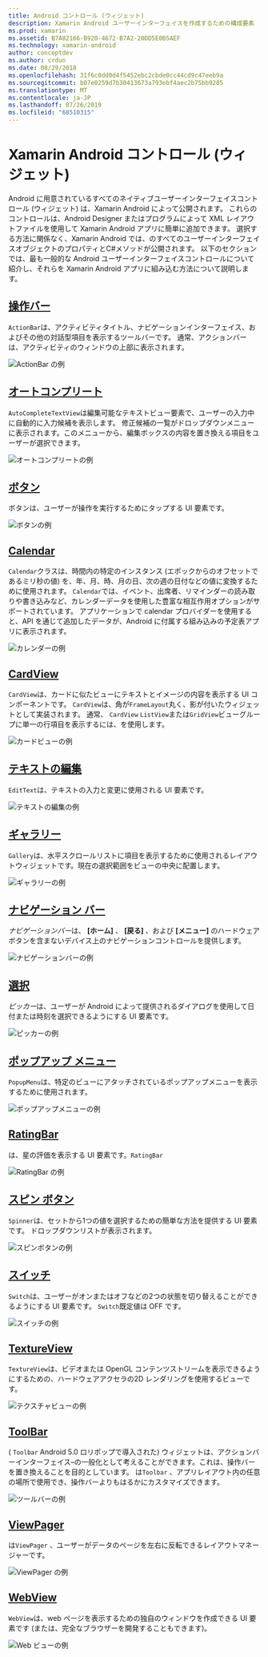 ```yaml
---
title: Android コントロール (ウィジェット)
description: Xamarin Android ユーザーインターフェイスを作成するための構成要素
ms.prod: xamarin
ms.assetid: B7A82166-B920-4672-B7A2-20DD5E0B5AEF
ms.technology: xamarin-android
author: conceptdev
ms.author: crdun
ms.date: 08/29/2018
ms.openlocfilehash: 31f6c0dd0d4f5452ebc2cbde0cc44cd9c47eeb9a
ms.sourcegitcommit: b07e0259d7b30413673a793ebf4aec2b75bb9285
ms.translationtype: MT
ms.contentlocale: ja-JP
ms.lasthandoff: 07/26/2019
ms.locfileid: "68510315"
---
```

# <a name="xamarinandroid-controls-widgets"></a>Xamarin Android コントロール (ウィジェット)

Android に用意されているすべてのネイティブユーザーインターフェイスコントロール (ウィジェット) は、Xamarin Android によって公開されます。 これらのコントロールは、Android Designer またはプログラムによって XML レイアウトファイルを使用して Xamarin Android アプリに簡単に追加できます。 選択する方法に関係なく、Xamarin Android では、のすべてのユーザーインターフェイスオブジェクトのプロパティとC#メソッドが公開されます。 以下のセクションでは、最も一般的な Android ユーザーインターフェイスコントロールについて紹介し、それらを Xamarin Android アプリに組み込む方法について説明します。

## <a name="action-barandroiduser-interfacecontrolsaction-barmd"></a>[操作バー](~/android/user-interface/controls/action-bar.md) 

`ActionBar`は、アクティビティタイトル、ナビゲーションインターフェイス、およびその他の対話型項目を表示するツールバーです。 通常、アクションバーは、アクティビティのウィンドウの上部に表示されます。

![ActionBar の例](images/action-bar.png)


## <a name="auto-completeandroiduser-interfacecontrolsauto-completemd"></a>[オートコンプリート](~/android/user-interface/controls/auto-complete.md)

`AutoCompleteTextView`は編集可能なテキストビュー要素で、ユーザーの入力中に自動的に入力候補を表示します。 修正候補の一覧がドロップダウンメニューに表示されます。このメニューから、編集ボックスの内容を置き換える項目をユーザーが選択できます。

![オートコンプリートの例](images/auto-complete.png)


## <a name="buttonsandroiduser-interfacecontrolsbuttonsindexmd"></a>[ボタン](~/android/user-interface/controls/buttons/index.md)

ボタンは、ユーザーが操作を実行するためにタップする UI 要素です。

![ボタンの例](images/buttons.png)


## <a name="calendarandroiduser-interfacecontrolscalendarmd"></a>[Calendar](~/android/user-interface/controls/calendar.md)

`Calendar`クラスは、時間内の特定のインスタンス (エポックからのオフセットであるミリ秒の値) を、年、月、時、月の日、次の週の日付などの値に変換するために使用されます。
`Calendar`では、イベント、出席者、リマインダーの読み取りや書き込みなど、カレンダーデータを使用した豊富な相互作用オプションがサポートされています。 アプリケーションで calendar プロバイダーを使用すると、API を通じて追加したデータが、Android に付属する組み込みの予定表アプリに表示されます。

![カレンダーの例](images/calendar.png)


## <a name="cardviewandroiduser-interfacecontrolscard-viewmd"></a>[CardView](~/android/user-interface/controls/card-view.md)

`CardView`は、カードに似たビューにテキストとイメージの内容を表示する UI コンポーネントです。 `CardView`は、角が`FrameLayout`丸く、影が付いたウィジェットとして実装されます。 通常、 `CardView` `ListView`または`GridView`ビューグループに単一の行項目を表示するには、を使用します。

![カードビューの例](images/cardview.png)


## <a name="edit-textandroiduser-interfacecontrolsedit-textmd"></a>[テキストの編集](~/android/user-interface/controls/edit-text.md)

`EditText`は、テキストの入力と変更に使用される UI 要素です。

![テキストの編集の例](images/edit-text.png)


## <a name="galleryandroiduser-interfacecontrolsgallerymd"></a>[ギャラリー](~/android/user-interface/controls/gallery.md)

`Gallery`は、水平スクロールリストに項目を表示するために使用されるレイアウトウィジェットです。現在の選択範囲をビューの中央に配置します。

![ギャラリーの例](images/gallery.png)


## <a name="navigation-barandroiduser-interfacecontrolsnavigation-barmd"></a>[ナビゲーション バー](~/android/user-interface/controls/navigation-bar.md)

*ナビゲーションバー*は、 **[ホーム]** 、 **[戻る]** 、および **[メニュー]** のハードウェアボタンを含まないデバイス上のナビゲーションコントロールを提供します。

![ナビゲーションバーの例](images/navigation-bar.png)


## <a name="pickersandroiduser-interfacecontrolspickersindexmd"></a>[選択](~/android/user-interface/controls/pickers/index.md)

*ピッカー*は、ユーザーが Android によって提供されるダイアログを使用して日付または時刻を選択できるようにする UI 要素です。

![ピッカーの例](images/picker.png)


## <a name="popup-menuandroiduser-interfacecontrolspopup-menumd"></a>[ポップアップ メニュー](~/android/user-interface/controls/popup-menu.md)

`PopupMenu`は、特定のビューにアタッチされているポップアップメニューを表示するために使用されます。

![ポップアップメニューの例](images/popup-menu.png)


## <a name="ratingbarandroiduser-interfacecontrolsratingbarmd"></a>[RatingBar](~/android/user-interface/controls/ratingbar.md)

は、星の評価を表示する UI 要素です。`RatingBar`

![RatingBar の例](ratingbar-images/01-ratingbar.png)


## <a name="spinnerandroiduser-interfacecontrolsspinnermd"></a>[スピン ボタン](~/android/user-interface/controls/spinner.md)

`Spinner`は、セットから1つの値を選択するための簡単な方法を提供する UI 要素です。 ドロップダウンリストが表示されます。 

![スピンボタンの例](images/spinner.png)


## <a name="switchandroiduser-interfacecontrolsswitchmd"></a>[スイッチ](~/android/user-interface/controls/switch.md)

`Switch`は、ユーザーがオンまたはオフなどの2つの状態を切り替えることができるようにする UI 要素です。 `Switch`既定値は OFF です。

![スイッチの例](images/switch.png)


## <a name="textureviewandroiduser-interfacecontrolstexture-viewmd"></a>[TextureView](~/android/user-interface/controls/texture-view.md)

`TextureView`は、ビデオまたは OpenGL コンテンツストリームを表示できるようにするための、ハードウェアアクセラの2D レンダリングを使用するビューです。

![テクスチャビューの例](images/texture-view.png)


## <a name="toolbarandroiduser-interfacecontrolstool-barindexmd"></a>[ToolBar](~/android/user-interface/controls/tool-bar/index.md)

( `Toolbar` Android 5.0 ロリポップで導入された) ウィジェットは、アクションバーインターフェイス&ndash;の一般化として考えることができます。これは、操作バーを置き換えることを目的としています。 は`Toolbar` 、アプリレイアウト内の任意の場所で使用でき、操作バーよりもはるかにカスタマイズできます。

![ツールバーの例](images/toolbar.png)


## <a name="viewpagerandroiduser-interfacecontrolsview-pagerindexmd"></a>[ViewPager](~/android/user-interface/controls/view-pager/index.md) 

は`ViewPager` 、ユーザーがデータのページを左右に反転できるレイアウトマネージャーです。

![ViewPager の例](images/viewpager.png)


## <a name="webviewandroiduser-interfacecontrolsweb-viewmd"></a>[WebView](~/android/user-interface/controls/web-view.md)

`WebView`は、web ページを表示するための独自のウィンドウを作成できる UI 要素です (または、完全なブラウザーを開発することもできます)。

![Web ビューの例](images/web-view.png)

